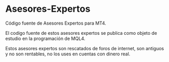 # Asesores-Expertos
Código fuente de Asesores Expertos para MT4. 

El codigo fuente de estos asesores expertos se publica como objeto de estudio en la programación de MQL4.

Estos asesores expertos son rescatados de foros de internet, son antiguos y no son rentables, no los uses en cuentas con dinero real.
